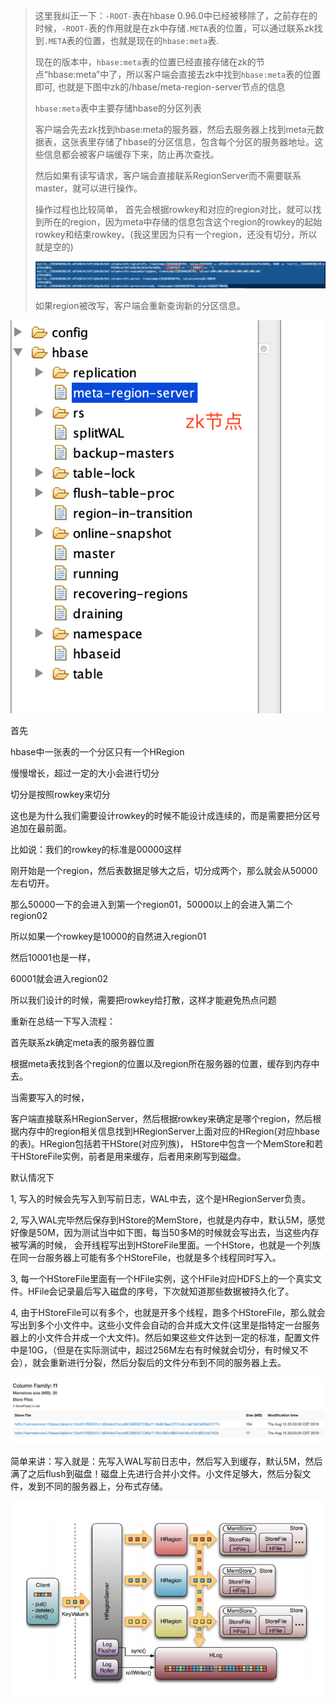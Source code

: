 > 这里我纠正一下：`-ROOT-`表在hbase 0.96.0中已经被移除了，之前存在的时候，`-ROOT-`表的作用就是在zk中存储`.META`表的位置，可以通过联系zk找到`.META`表的位置，也就是现在的`hbase:meta`表. 
>
> 现在的版本中，`hbase:meta`表的位置已经直接存储在zk的节点“hbase:meta”中了，所以客户端会直接去zk中找到`hbase:meta`表的位置即可, 也就是下图中zk的/hbase/meta-region-server节点的信息
>
> `hbase:meta`表中主要存储hbase的分区列表
>
> 
>
> 客户端会先去zk找到hbase:meta的服务器，然后去服务器上找到meta元数据表，这张表里存储了hbase的分区信息，包含每个分区的服务器地址。这些信息都会被客户端缓存下来，防止再次查找。
>
> 然后如果有读写请求，客户端会直接联系RegionServer而不需要联系master，就可以进行操作。
>
> 操作过程也比较简单， 首先会根据rowkey和对应的region对比，就可以找到所在的region，因为meta中存储的信息包含这个region的rowkey的起始rowkey和结束rowkey。(我这里因为只有一个region，还没有切分，所以就是空的)
>
> ![image-20190815175235266](assets/image-20190815175235266.png)
>
> 如果region被改写，客户端会重新查询新的分区信息。
>
> 

![image-20190815173941351](assets/image-20190815173941351.png)





首先

hbase中一张表的一个分区只有一个HRegion

慢慢增长，超过一定的大小会进行切分

切分是按照rowkey来切分

这也是为什么我们需要设计rowkey的时候不能设计成连续的，而是需要把分区号追加在最前面。

比如说：我们的rowkey的标准是00000这样

刚开始是一个region，然后表数据足够大之后，切分成两个，那么就会从50000左右切开。

那么50000一下的会进入到第一个region01，50000以上的会进入第二个region02

所以如果一个rowkey是10000的自然进入region01

然后10001也是一样，

60001就会进入region02

所以我们设计的时候，需要把rowkey给打散，这样才能避免热点问题





重新在总结一下写入流程：

首先联系zk确定meta表的服务器位置

根据meta表找到各个region的位置以及region所在服务器的位置，缓存到内存中去。

当需要写入的时候，

客户端直接联系HRegionServer，然后根据rowkey来确定是哪个region，然后根据内存中的region相关信息找到HRegionServer上面对应的HRegion(对应hbase的表)。HRegion包括若干HStore(对应列族)， HStore中包含一个MemStore和若干HStoreFile实例，前者是用来缓存，后者用来刷写到磁盘。

默认情况下

1, 写入的时候会先写入到写前日志，WAL中去，这个是HRegionServer负责。

2, 写入WAL完毕然后保存到HStore的MemStore，也就是内存中，默认5M，感觉好像是50M，因为测试当中如下图，每当50多M的时候就会写出去，当这些内存被写满的时候， 会开线程写出到HStoreFile里面。一个HStore，也就是一个列族在同一台服务器上可能有多个HStoreFile，也就是多个线程同时写入。

3, 每一个HStoreFile里面有一个HFile实例，这个HFile对应HDFS上的一个真实文件。HFile会记录最后写入磁盘的序号，下次就知道那些数据被持久化了。

4, 由于HStoreFile可以有多个，也就是开多个线程，跑多个HStoreFile，那么就会写出到多个小文件中。这些小文件会自动的合并成大文件(这里是指特定一台服务器上的小文件合并成一个大文件)。然后如果这些文件达到一定的标准，配置文件中是10G，（但是在实际测试中，超过256M左右有时候就会切分，有时候又不会），就会重新进行分裂，然后分裂后的文件分布到不同的服务器上去。

![image-20190815205823719](assets/image-20190815205823719.png)

简单来讲：写入就是：先写入WAL写前日志中，然后写入到缓存，默认5M，然后满了之后flush到磁盘！磁盘上先进行合并小文件。小文件足够大，然后分裂文件，发到不同的服务器上，分布式存储。



![img](assets/1217276-20180502154607794-710652455-20190815161539953.png)












